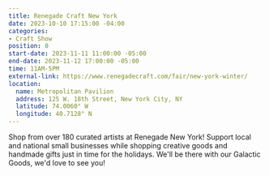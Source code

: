 ```yaml
---
title: Renegade Craft New York
date: 2023-10-10 17:15:00 -04:00
categories:
- Craft Show
position: 0
start-date: 2023-11-11 11:00:00 -05:00
end-date: 2023-11-12 17:00:00 -05:00
time: 11AM-5PM
external-link: https://www.renegadecraft.com/fair/new-york-winter/
location:
  name: Metropolitan Pavilion
  address: 125 W. 18th Street, New York City, NY
  latitude: 74.0060° W
  longitude: 40.7128° N
---
```


Shop from over 180 curated artists at Renegade New York! Support local and national small businesses while shopping creative goods and handmade gifts just in time for the holidays. We'll be there with our Galactic Goods, we'd love to see you! 
